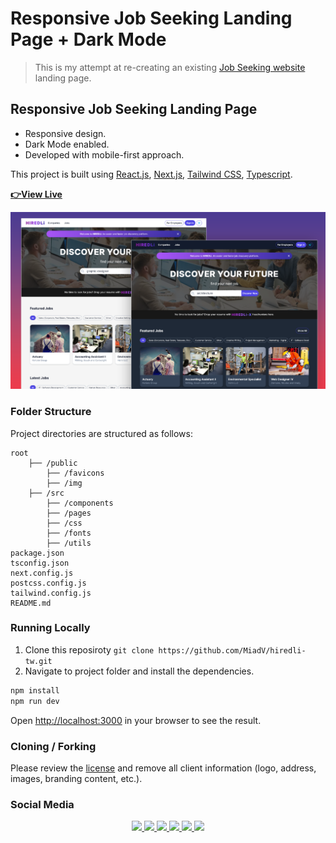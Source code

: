 # Responsive Job Seeking Landing Page + Dark Mode

> This is my attempt at re-creating an existing [Job Seeking website](https://my.hiredly.com/) landing page.

## Responsive Job Seeking Landing Page

- Responsive design.
- Dark Mode enabled.
- Developed with mobile-first approach.

This project is built using [React.js](https://reactjs.org/), [Next.js](https://nextjs.org/), [Tailwind CSS](https://tailwindcss.com/), [Typescript](https://www.typescriptlang.org/).

[**👉View Live**](https://hiredli-tw-miadv.vercel.app/)

![Job Seeking Landing Page](/preview.png)

### Folder Structure

Project directories are structured as follows:

```
root
    ├── /public
        ├── /favicons
        ├── /img
    ├── /src
        ├── /components
        ├── /pages
        ├── /css
        ├── /fonts
        ├── /utils
package.json
tsconfig.json
next.config.js
postcss.config.js
tailwind.config.js
README.md
```

### Running Locally

1. Clone this reposiroty `git clone https://github.com/MiadV/hiredli-tw.git`
2. Navigate to project folder and install the dependencies.

```bash
npm install
npm run dev
```

Open [http://localhost:3000](http://localhost:3000) in your browser to see the result.

### Cloning / Forking

Please review the [license](LICENSE) and remove all client information (logo, address, images, branding content, etc.).

### Social Media

<p align="center">
    <a href="https://www.buymeacoffee.com/miad" alt="buymeacoffee">
        <img src="https://img.shields.io/badge/Buy%20Me%20a%20Coffee-ffdd00?style=flat&logo=buy-me-a-coffee&logoColor=black" />
    </a>
    <a href="mailto:miadv.biz@gmail.com" alt="gmail">
    <a href="https://www.linkedin.com/in/miad-vosoughi" alt="LinkedIn">
        <img src="https://img.shields.io/badge/LinkedIn-%230077B5.svg?style=flat&logo=linkedin&logoColor=white" />
    </a>
    <a href="mailto:miadv.biz@gmail.com" alt="gmail">
        <img src="https://img.shields.io/badge/Gmail-D14836.svg?style=flat&logo=gmail&logoColor=white" />
    </a>
    <a href="https://twitter.com/Miad_Vosoughi" alt="twitter">
        <img src="https://img.shields.io/badge/Twitter-%231DA1F2.svg?style=flat&logo=twitter&logoColor=white" />
    </a>
    <a href="https://www.youtube.com/c/MiadVosoughi" alt="youtube">
        <img src="https://img.shields.io/badge/Youtube-%23FF0000.svg?style=flat&logo=youTube&logoColor=white" />
    </a>
    <a href="https://www.instagram.com/miadv.dev" alt="instagram">
        <img src="https://img.shields.io/badge/Instagram-%23E4405F.svg?style=flat&logo=instagram&logoColor=white" />
    </a>
</p>
